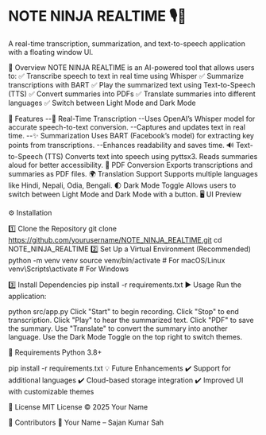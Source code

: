 # NOTE NINJA REALTIME 🎙️📜
A real-time transcription, summarization, and text-to-speech application with a floating window UI.

<!-- Replace with the actual path to your logo -->

📝 Overview
NOTE NINJA REALTIME is an AI-powered tool that allows users to:
✅ Transcribe speech to text in real time using Whisper
✅ Summarize transcriptions with BART
✅ Play the summarized text using Text-to-Speech (TTS)
✅ Convert summaries into PDFs
✅ Translate summaries into different languages
✅ Switch between Light Mode and Dark Mode

🚀 Features
--🎤 Real-Time Transcription
--Uses OpenAI’s Whisper model for accurate speech-to-text conversion.
--Captures and updates text in real time.
--✨ Summarization
Uses BART (Facebook’s model) for extracting key points from transcriptions.
--Enhances readability and saves time.
🔊 Text-to-Speech (TTS)
Converts text into speech using pyttsx3.
Reads summaries aloud for better accessibility.
📄 PDF Conversion
Exports transcriptions and summaries as PDF files.
🌍 Translation Support
Supports multiple languages like Hindi, Nepali, Odia, Bengali.
🌓 Dark Mode Toggle
Allows users to switch between Light Mode and Dark Mode with a button.
🖥️ UI Preview
<!-- Replace with the actual path -->

⚙️ Installation

1️⃣ Clone the Repository
git clone https://github.com/yourusername/NOTE_NINJA_REALTIME.git
cd NOTE_NINJA_REALTIME
2️⃣ Set Up a Virtual Environment (Recommended)
python -m venv venv
source venv/bin/activate  # For macOS/Linux
venv\Scripts\activate  # For Windows

3️⃣ Install Dependencies
pip install -r requirements.txt
▶️ Usage
Run the application:

python src/app.py
Click "Start" to begin recording.
Click "Stop" to end transcription.
Click "Play" to hear the summarized text.
Click "PDF" to save the summary.
Use "Translate" to convert the summary into another language.
Use the Dark Mode Toggle on the top right to switch themes.

📌 Requirements
Python 3.8+

pip install -r requirements.txt
💡 Future Enhancements
✔️ Support for additional languages
✔️ Cloud-based storage integration
✔️ Improved UI with customizable themes

📜 License
MIT License © 2025 Your Name

🙌 Contributors
👤 Your Name – Sajan Kumar Sah
